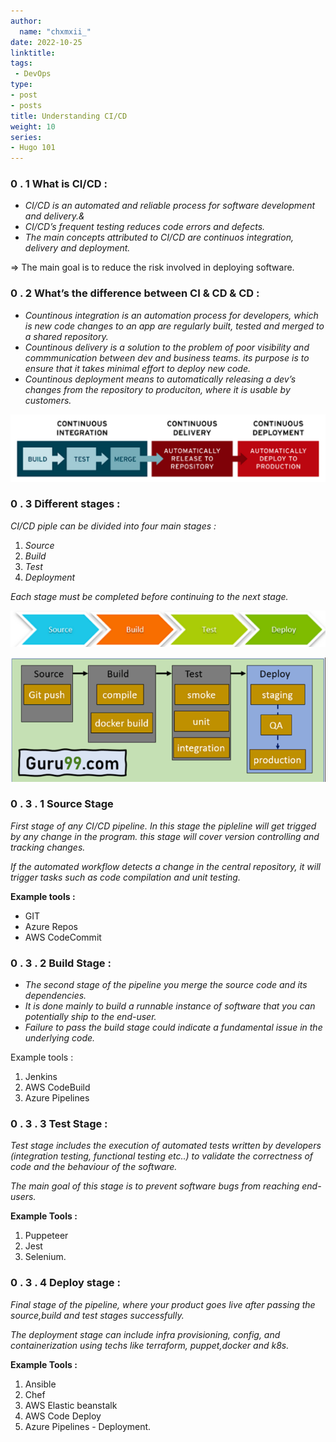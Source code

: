 ```yaml
---
author:
  name: "chxmxii_"
date: 2022-10-25
linktitle: 
tags:
 - DevOps
type:
- post
- posts
title: Understanding CI/CD
weight: 10
series:
- Hugo 101
---
```


### 0 . 1 What is CI/CD :

- *CI/CD is an automated and reliable process for software development and delivery.&*
- *CI/CD’s frequent testing reduces code errors and defects.*
- *The main concepts attributed to CI/CD are continuos integration, delivery and deployment.*

⇒ The main goal is to reduce the risk involved in deploying software.

### 0 . 2 What’s the difference between CI & CD & CD :

- *Countinous integration is an automation process for developers, which is new code changes to an app are regularly built, tested and merged to a shared repository.*
- *Countinous delivery is a solution to the problem of poor visibility and commmunication between dev and business teams. its purpose is to ensure that it takes minimal effort to deploy new code.*
- *Countinous deployment means to automatically releasing a dev’s changes from the repository to produciton, where it is usable by customers.*

![Untitled](/cicd.png)

### 0 . 3 Different stages :

*CI/CD piple can be divided into four main stages :* 

1. *Source*
2. *Build*
3. *Test*
4. *Deployment*

*Each stage must be completed before continuing to the next stage.*

![](/cicd2.png)

![](/cicd3.png)

### 0 . 3 . 1 Source Stage

*First stage of any CI/CD pipeline. In this stage the pipleline will get trigged by any change in the program. this stage will cover version controlling and tracking changes.*

*If the automated workflow detects a change in the central repository, it will trigger tasks such as code compilation and unit testing.*

**Example tools :** 

- GIT
- Azure Repos
- AWS CodeCommit

### 0 . 3 . 2 Build Stage :

- *The second stage of the pipeline you merge the source code and its dependencies.*
- *It is done mainly to build a runnable instance of software that you can potentially ship to the end-user.*
- *Failure to pass the build stage could indicate a fundamental issue in the underlying code.*

Example tools : 

1. Jenkins
2. AWS CodeBuild
3. Azure Pipelines

### 0 . 3 . 3 Test Stage :

*Test stage includes the execution of automated tests written by developers (integration testing, functional testing etc..) to validate the correctness of code and the behaviour of the software.* 

*The main goal of this stage is to prevent software bugs from reaching end-users.*

**Example Tools :** 

1. Puppeteer
2. Jest
3. Selenium.

### 0 . 3 . 4 Deploy stage :

*Final stage of the pipeline, where your product goes live after passing the source,build and test stages successfully.*

*The deployment stage can include infra provisioning, config, and containerization using techs like terraform, puppet,docker and k8s.*

**Example Tools :** 

1. Ansible
2. Chef
3. AWS Elastic beanstalk
4. AWS Code Deploy
5. Azure Pipelines - Deployment.